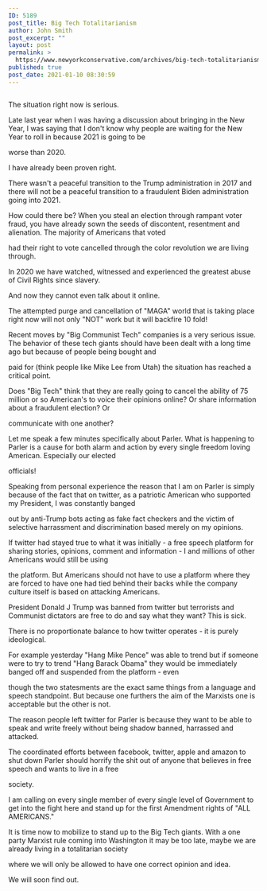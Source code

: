 ```yaml
---
ID: 5189
post_title: Big Tech Totalitarianism
author: John Smith
post_excerpt: ""
layout: post
permalink: >
  https://www.newyorkconservative.com/archives/big-tech-totalitarianism/
published: true
post_date: 2021-01-10 08:30:59
---
```

<!-- wp:image {"id":5190,"sizeSlug":"large","linkDestination":"media"} -->
<figure class="wp-block-image size-large"><a href="https://www.newyorkconservative.com/wp-content/uploads/2021/01/Parler.jpg"><img src="https://www.newyorkconservative.com/wp-content/uploads/2021/01/Parler-705x1024.jpg" alt="" class="wp-image-5190"/></a></figure>
<!-- /wp:image -->

<!-- wp:paragraph -->
<p>The situation right now is serious.</p>
<!-- /wp:paragraph -->

<!-- wp:paragraph -->
<p>Late last year when I was having a discussion about bringing in the New Year, I was saying that I don't know why people are waiting for the New Year to roll in because 2021 is going to be</p>
<!-- /wp:paragraph -->

<!-- wp:paragraph -->
<p>worse than 2020.</p>
<!-- /wp:paragraph -->

<!-- wp:paragraph -->
<p>I have already been proven right.</p>
<!-- /wp:paragraph -->

<!-- wp:paragraph -->
<p>There wasn't a peaceful transition to the Trump administration in 2017 and there will not be a peaceful transition to a fraudulent Biden administration going into 2021.</p>
<!-- /wp:paragraph -->

<!-- wp:paragraph -->
<p>How could there be? When you steal an election through rampant voter fraud, you have already sown the seeds of discontent, resentment and alienation. The majority of Americans that voted</p>
<!-- /wp:paragraph -->

<!-- wp:paragraph -->
<p>had their right to vote cancelled through the color revolution we are living through.</p>
<!-- /wp:paragraph -->

<!-- wp:paragraph -->
<p>In 2020 we have watched, witnessed and experienced the greatest abuse of Civil Rights since slavery.</p>
<!-- /wp:paragraph -->

<!-- wp:paragraph -->
<p>And now they cannot even talk about it online.</p>
<!-- /wp:paragraph -->

<!-- wp:paragraph -->
<p>The attempted purge and cancellation of "MAGA" world that is taking place right now will not only "NOT" work but it will backfire 10 fold!</p>
<!-- /wp:paragraph -->

<!-- wp:paragraph -->
<p>Recent moves by "Big Communist Tech" companies is a very serious issue. The behavior of these tech giants should have been dealt with a long time ago but because of people being bought and</p>
<!-- /wp:paragraph -->

<!-- wp:paragraph -->
<p>paid for (think people like Mike Lee from Utah) the situation has reached a critical point.</p>
<!-- /wp:paragraph -->

<!-- wp:paragraph -->
<p>Does "Big Tech" think that they are really going to cancel the ability of 75 million or so American's to voice their opinions online? Or share information about a fraudulent election? Or</p>
<!-- /wp:paragraph -->

<!-- wp:paragraph -->
<p>communicate with one another?</p>
<!-- /wp:paragraph -->

<!-- wp:paragraph -->
<p>Let me speak a few minutes specifically about Parler. What is happening to Parler is a cause for both alarm and action by every single freedom loving American. Especially our elected</p>
<!-- /wp:paragraph -->

<!-- wp:paragraph -->
<p>officials!</p>
<!-- /wp:paragraph -->

<!-- wp:paragraph -->
<p>Speaking from personal experience the reason that I am on Parler is simply because of the fact that on twitter, as a patriotic American who supported my President, I was constantly banged</p>
<!-- /wp:paragraph -->

<!-- wp:paragraph -->
<p>out by anti-Trump bots acting as fake fact checkers and the victim of selective harrassment and discrimination based merely on my opinions.</p>
<!-- /wp:paragraph -->

<!-- wp:paragraph -->
<p>If twitter had stayed true to what it was initially - a free speech platform for sharing stories, opinions, comment and information - I and millions of other Americans would still be using</p>
<!-- /wp:paragraph -->

<!-- wp:paragraph -->
<p>the platform. But Americans should not have to use a platform where they are forced to have one had tied behind their backs while the company culture itself is based on attacking Americans.</p>
<!-- /wp:paragraph -->

<!-- wp:paragraph -->
<p>President Donald J Trump was banned from twitter but terrorists and Communist dictators are free to do and say what they want? This is sick.</p>
<!-- /wp:paragraph -->

<!-- wp:paragraph -->
<p>There is no proportionate balance to how twitter operates - it is purely ideological.</p>
<!-- /wp:paragraph -->

<!-- wp:paragraph -->
<p>For example yesterday "Hang Mike Pence" was able to trend but if someone were to try to trend "Hang Barack Obama" they would be immediately banged off and suspended from the platform - even</p>
<!-- /wp:paragraph -->

<!-- wp:paragraph -->
<p>though the two statesments are the exact same things from a language and speech standpoint. But because one furthers the aim of the Marxists one is acceptable but the other is not.</p>
<!-- /wp:paragraph -->

<!-- wp:paragraph -->
<p>The reason people left twitter for Parler is because they want to be able to speak and write freely without being shadow banned, harrassed and attacked.</p>
<!-- /wp:paragraph -->

<!-- wp:paragraph -->
<p>The coordinated efforts between facebook, twitter, apple and amazon to shut down Parler should horrify the shit out of anyone that believes in free speech and wants to live in a free</p>
<!-- /wp:paragraph -->

<!-- wp:paragraph -->
<p>society.</p>
<!-- /wp:paragraph -->

<!-- wp:paragraph -->
<p>I am calling on every single member of every single level of Government to get into the fight here and stand up for the first Amendment rights of "ALL AMERICANS."</p>
<!-- /wp:paragraph -->

<!-- wp:paragraph -->
<p>It is time now to mobilize to stand up to the Big Tech giants. With a one party Marxist rule coming into Washington it may be too late, maybe we are already living in a totalitarian society</p>
<!-- /wp:paragraph -->

<!-- wp:paragraph -->
<p>where we will only be allowed to have one correct opinion and idea.</p>
<!-- /wp:paragraph -->

<!-- wp:paragraph -->
<p>We will soon find out.</p>
<!-- /wp:paragraph -->
